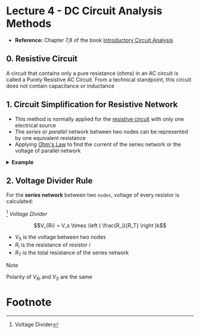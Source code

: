 # Lecture 4 - DC Circuit Analysis Methods


- **Reference:** Chapter 7,8 of the book [Introductory Circuit Analysis](/server/archive/circuits/introductory.epub)


## 0. Resistive Circuit


A circuit that contains only a pure resistance (ohms) in an AC circuit is called a Purely Resistive AC Circuit. From a technical standpoint, this circuit does not contain capacitance or inductance


## 1. Circuit Simplification for Resistive Network


- This method is normally applied for the [resistive circuit](#0-resistive-circuit) with only one electrical source
- The *series* or *parallel* network between two nodes can be represented by one equivalent resistance
- Applying [Ohm's Law](./LEC_02.md#3-ohms-law) to find the current of the series network or the voltage of parallel network


<details>
  <summary><b>Example</b></summary>
    <p align="center">
      <IMG src="./assets/LEC_04/LEC_1_1.svg" alt="cicuit simplification" width=80%/>
    </p>
</details>


## 2. Voltage Divider Rule


For the **series network** between two `nodes`, voltage of every resistor is calculated:

[^1] *Voltage Divider*
[^1]:Voltage Divider

$$V_{Ri} = V_s \times \left ( \frac{R_i}{R_T} \right )k$$

  - $V_S$ is the voltage between two nodes
  - $R_i$ is the resistance of resistor $i$
  - $R_T$ is the total resistance of the series network


> [!NOTE]
> Polarity of $V_{Ri}$ and $V_S$ are the same





# Footnote

